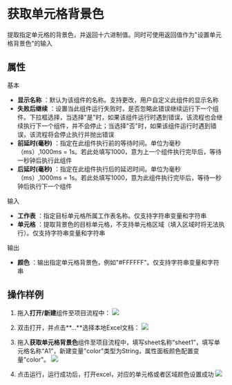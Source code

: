 # 获取单元格背景色

提取指定单元格的背景色，并返回十六进制值。同时可使用返回值作为&quot;设置单元格背景色&quot;的输入

## 属性
基本
- **显示名称** ：默认为该组件的名称。支持更改，用户自定义此组件的显示名称
- **失败后继续** ：设置当此组件运行失败时，是否忽略此错误继续运行下一个组件。下拉框选择，当选择"是"时，如果该组件运行时遇到错误，该流程也会继续执行下一个组件，并不会停止；当选择"否"时，如果该组件运行时遇到错误，该流程将会停止执行并抛出错误
- **前延时(毫秒)** ：指定在此组件执行前的等待时间。单位为毫秒（ms）,1000ms = 1s。若此处填写1000，意为上一个组件执行完毕后，等待一秒钟后执行此组件
- **后延时(毫秒)** ：指定在此组件执行后的延迟时间。单位为毫秒（ms）,1000ms = 1s。若此处填写1000，意为此组件执行完毕后，等待一秒钟后执行下一个组件


输入

- **工作表** ：指定目标单元格所属工作表名称。仅支持字符串变量和字符串
- **单元格** ：提取背景色的目标单元格，不支持单元格区域（填入区域时将无法执行）。仅支持字符串变量和字符串

输出

- **颜色** ：输出指定单元格背景色，例如"#FFFFFF"。仅支持字符串变量和字符串

## 操作样例

1. 拖入**打开/新建**组件至项目流程中：
![](https://docimages.blob.core.chinacloudapi.cn/images/Activities/OpenExcel1.png)

2. 双击打开，并点击**...**选择本地Excel文档：
![](https://docimages.blob.core.chinacloudapi.cn/images/Activities/OpenExcel2.png)

3. 拖入**获取单元格背景色**组件至项目流程中，填写sheet名称“sheet1”，填写单元格名称“A1”，新建变量"color"类型为String，属性面板颜色配置变量"color"。
![](https://docimages.blob.core.chinacloudapi.cn/images/Activities/GetCellBackColor1.png)

4. 点击运行，运行成功后，打开excel，对应的单元格或者区域颜色设置成功
![](https://docimages.blob.core.chinacloudapi.cn/images/Activities/GetCellBackColor2.png)
